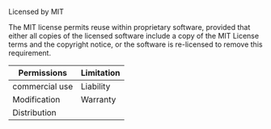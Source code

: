 Licensed by MIT

The MIT license permits reuse within proprietary software, provided that either all copies of the licensed software include a copy of the MIT License terms and the copyright notice, or the software is re-licensed to remove this requirement.

Permissions |Limitation
-----------|----------
commercial use| Liability
Modification| Warranty
Distribution |
